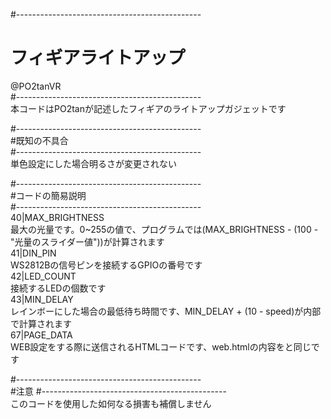 #----------------------------------------------  
# フィギアライトアップ  
@PO2tanVR  
#----------------------------------------------  
本コードはPO2tanが記述したフィギアのライトアップガジェットです  
  
#----------------------------------------------  
#既知の不具合  
#----------------------------------------------  
単色設定にした場合明るさが変更されない  
  
#----------------------------------------------  
#コードの簡易説明  
#----------------------------------------------  
40|MAX_BRIGHTNESS  
    最大の光量です。0~255の値で、プログラムでは(MAX_BRIGHTNESS - (100 - "光量のスライダー値"))が計算されます  
41|DIN_PIN  
    WS2812Bの信号ピンを接続するGPIOの番号です  
42|LED_COUNT  
    接続するLEDの個数です  
43|MIN_DELAY  
    レインボーにした場合の最低待ち時間です、MIN_DELAY + (10 - speed)が内部で計算されます  
67|PAGE_DATA  
    WEB設定をする際に送信されるHTMLコードです、web.htmlの内容をと同じです  
    
#----------------------------------------------  
#注意
#----------------------------------------------  
このコードを使用した如何なる損害も補償しません
